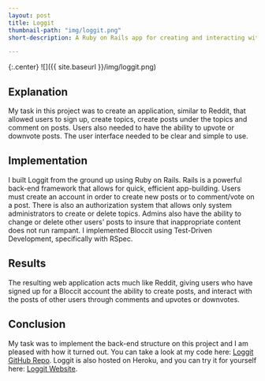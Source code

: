 ```yaml
---
layout: post
title: Loggit
thumbnail-path: "img/loggit.png"
short-description: A Ruby on Rails app for creating and interacting with user posts.

---
```


{:.center}
![]({{ site.baseurl }}/img/loggit.png)

## Explanation

My task in this project was to create an application, similar to Reddit, that allowed users to sign up, create topics, create posts under the topics and comment on posts. Users also needed to have the ability to upvote or downvote posts. The user interface needed to be clear and simple to use.

## Implementation

I built Loggit from the ground up using Ruby on Rails. Rails is a powerful back-end framework that allows for quick, efficient app-building. Users must create an account in order to create new posts or to comment/vote on a post. There is also an authorization system that allows only system administrators to create or delete topics. Admins also have the ability to change or delete other users' posts to insure that inappropriate content does not run rampant.  I implemented Bloccit using Test-Driven Development, specifically with RSpec.

## Results

The resulting web application acts much like Reddit, giving users who have signed up for a Bloccit account the ability to create posts, and interact with the posts of other users through comments and upvotes or downvotes.

## Conclusion

My task was to implement the back-end structure on this project and I am pleased with how it turned out. You can take a look at my code here: [Loggit GitHub Repo](https://github.com/logangingerich/loggit). Loggit is also hosted on Heroku, and you can try it for yourself here: [Loggit Website](https://aqueous-oasis-58295.herokuapp.com/).
